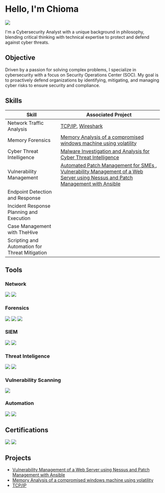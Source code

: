 # Hello, I'm Chioma
<a href="https://www.linkedin.com/in/chiomadibor"><img src="https://img.shields.io/badge/-LinkedIn-0072b1?&style=for-the-badge&logo=linkedin&logoColor=white" /></a>


I'm a Cybersecurity Analyst with a unique background in philosophy, blending critical thinking with technical expertise to protect and defend against cyber threats.

## Objective

Driven by a passion for solving complex problems, I specialize in cybersecurity with a focus on Security Operations Center (SOC). My goal is to proactively defend organizations by identifying, mitigating, and managing cyber risks to ensure security and compliance.

## Skills

| Skill                                         | Associated Project                             |
|-----------------------------------------------|-----------------------------------------------|
| Network Traffic Analysis                      | <a href="https://github.com/ChiomaDibor/tcp-ip">TCP/IP</a>, <a href="https://github.com/ChiomaDibor/wireshark">Wireshark</a> |
| Memory Forensics                              | <a href="https://github.com/ChiomaDibor/Memory-Forensics-Analysis-of-a-Compromised-Windows-Machine-Using-Volatility">Memory Analysis of a compromised windows machine using volatility</a> |
| Cyber Threat Intelligence                     | <a href="https://github.com/ChiomaDibor/CTI">Malware Investigation and Analysis for Cyber Threat Intelligence</a> |
| Vulnerability Management                      | <a href="https://github.com/ChiomaDibor/automated Patch Management">Automated Patch Management for SMEs </a>, <a href="https://github.com/ChiomaDibor/Vulnerability-Management-of-a-Web-Server-Using-Nessus-and-Patch-Management-with-Ansible">Vulnerability Management of a Web Server using Nessus and Patch Management with Ansible</a> |  
| Endpoint Detection and Response               |            |
| Incident Response Planning and Execution      |                             |
| Case Management with TheHive                  |                             |
| Scripting and Automation for Threat Mitigation |                             |

## Tools

### Network
<div>
<img src="https://img.shields.io/badge/-Wireshark-1679A7?&style=for-the-badge&logo=Wireshark&logoColor=white" />
<img src="https://img.shields.io/badge/-tcpdump-1679A7?&style=for-the-badge&logo=TCPDUMP&logoColor=white" />
</div>

### Forensics
<div>
<img src="https://img.shields.io/badge/-Volatility-4B0082?style=for-the-badge&logo=python&logoColor=white" />
<img src="https://img.shields.io/badge/-Autopsy-4CAF50?&style=for-the-badge&logo=autopsy&logoColor=white" />
<img src="https://img.shields.io/badge/-FTK_Imager-0078D7?&style=for-the-badge&logo=forensictoolkit&logoColor=white" />
</div>

### SIEM
<div>
<img src="https://img.shields.io/badge/-Microsoft_Sentinel-0078D4?&style=for-the-badge&logo=Microsoft&logoColor=white" />
<img src="https://img.shields.io/badge/-Splunk-000000?&style=for-the-badge&logo=Splunk&logoColor=white" />
</div>

### Threat Inteligence
<div>
<img src="https://img.shields.io/badge/-YARA-FF4500?&style=for-the-badge&logo=yara&logoColor=white" />
<img src="https://img.shields.io/badge/-MISP-FFD700?&style=for-the-badge&logo=MISP&logoColor=white" />
</div>

### Vulnerability Scanning
</div>
<img src="https://img.shields.io/badge/-Nessus-008000?&style=for-the-badge&logo=Tenable&logoColor=white" />

### Automation
<div>
<img src="https://img.shields.io/badge/-Ansible-EE0000?&style=for-the-badge&logo=Ansible&logoColor=white" />
<img src="https://img.shields.io/badge/-Kubernetes-326CE5?&style=for-the-badge&logo=Kubernetes&logoColor=white" />




## Certifications
<div>
<img src="https://img.shields.io/badge/-ISC2_CC-00A4EF?&style=for-the-badge&logo=ISC2&logoColor=white" />
<img src="https://img.shields.io/badge/-Microsoft_SC--200-00A4EF?&style=for-the-badge&logo=Microsoft&logoColor=white" />
</div>

## Projects
- <a href="https://github.com/ChiomaDibor/Vulnerability-Management-of-a-Web-Server-Using-Nessus-and-Patch-Management-with-Ansible">Vulnerability Management of a Web Server using Nessus and Patch Management with Ansible</a>
- <a href="https://github.com/ChiomaDibor/Memory-Forensics-Analysis-of-a-Compromised-Windows-Machine-Using-Volatility">Memory Analysis of a compromised windows machine using volatility</a>
- <a href="https://github.com/ChiomaDibor/TCP-IP">TCP/IP</a>

